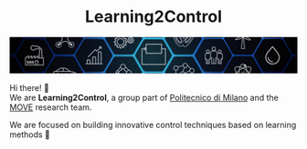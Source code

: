 <h1 align="center">Learning2Control</h1>

<img src="/profile/assets/top_banner.jpeg">

Hi there! :wave: </br>We are <b>Learning2Control</b>, a group part of <a href="www.polimi.it">Politecnico di Milano</a> and the <a href="https://www.move.deib.polimi.it/">MOVE</a> research team.

We are focused on building innovative control techniques based on learning methods :brain:
